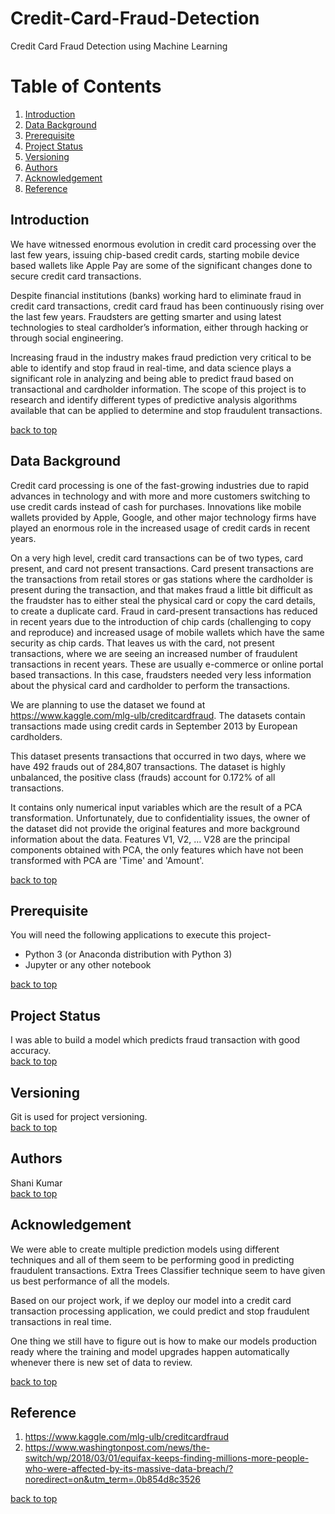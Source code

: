 # Credit-Card-Fraud-Detection
Credit Card Fraud Detection using Machine Learning

# Table of Contents
1. [Introduction](#introduction)
2. [Data Background](#data-background)
3. [Prerequisite](#prerequisite)
4. [Project Status](#project-status)
5. [Versioning](#versioning)
6. [Authors](#authors)
7. [Acknowledgement](#acknowledgement)
8. [Reference](#reference)

## Introduction
We have witnessed enormous evolution in credit card processing over the last few years, issuing chip-based credit cards, starting mobile device based wallets like Apple Pay are some of the significant changes done to secure credit card transactions.

Despite financial institutions (banks) working hard to eliminate fraud in credit card transactions, credit card fraud has been continuously rising over the last few years. Fraudsters are getting smarter and using latest technologies to steal cardholder’s information, either through hacking or through social engineering.

Increasing fraud in the industry makes fraud prediction very critical to be able to identify and stop fraud in real-time, and data science plays a significant role in analyzing and being able to predict fraud based on transactional and cardholder information. The scope of this project is to research and identify different types of predictive analysis algorithms available that can be applied to determine and stop fraudulent transactions.


[back to top](#table-of-contents)
## Data Background
Credit card processing is one of the fast-growing industries due to rapid advances in technology and with more and more customers switching to use credit cards instead of cash for purchases. Innovations like mobile wallets provided by Apple, Google, and other major technology firms have played an enormous role in the increased usage of credit cards in recent years.

On a very high level, credit card transactions can be of two types, card present, and card not present transactions. Card present transactions are the transactions from retail stores or gas stations where the cardholder is present during the transaction, and that makes fraud a little bit difficult as the fraudster has to either steal the physical card or copy the card details, to create a duplicate card. Fraud in card-present transactions has reduced in recent years due to the introduction of chip cards (challenging to copy and reproduce) and increased usage of mobile wallets which have the same security as chip cards. That leaves us with the card, not present transactions, where we are seeing an increased number of fraudulent transactions in recent years. These are usually e-commerce or online portal based transactions. In this case, fraudsters needed very less information about the physical card and cardholder to perform the transactions.

We are planning to use the dataset we found at https://www.kaggle.com/mlg-ulb/creditcardfraud. The datasets contain transactions made using credit cards in September 2013 by European cardholders.

This dataset presents transactions that occurred in two days, where we have 492 frauds out of 284,807 transactions. The dataset is highly unbalanced, the positive class (frauds) account for 0.172% of all transactions.

It contains only numerical input variables which are the result of a PCA transformation. Unfortunately, due to confidentiality issues, the owner of the dataset did not provide the original features and more background information about the data. Features V1, V2, … V28 are the principal components obtained with PCA, the only features which have not been transformed with PCA are 'Time' and 'Amount'. 


[back to top](#table-of-contents)
## Prerequisite
You will need the following applications to execute this project-

* Python 3 (or Anaconda distribution with Python 3)
* Jupyter or any other notebook

[back to top](#table-of-contents)

## Project Status
I was able to build a model which predicts fraud transaction with good accuracy. \
[back to top](#table-of-contents)

## Versioning
Git is used for project versioning. \
[back to top](#table-of-contents)

## Authors
Shani Kumar \
[back to top](#table-of-contents)

## Acknowledgement
We were able to create multiple prediction models using different techniques and all of them seem to be performing good in predicting fraudulent transactions.
Extra Trees Classifier technique seem to have given us best performance of all the models.

Based on our project work, if we deploy our model into a credit card transaction processing application, we could predict and stop fraudulent transactions in real time.

One thing we still have to figure out is how to make our models production ready where the training and model upgrades happen automatically whenever there is new set of data to review.


[back to top](#table-of-contents)

## Reference
1. https://www.kaggle.com/mlg-ulb/creditcardfraud
2. https://www.washingtonpost.com/news/the-switch/wp/2018/03/01/equifax-keeps-finding-millions-more-people-who-were-affected-by-its-massive-data-breach/?noredirect=on&utm_term=.0b854d8c3526

[back to top](#table-of-contents)
